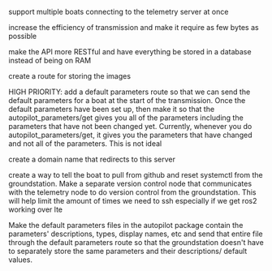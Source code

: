 support multiple boats connecting to the telemetry server at once

increase the efficiency of transmission and make it require as few bytes as possible

make the API more RESTful and have everything be stored in a database instead of being on RAM

create a route for storing the images

HIGH PRIORITY: add a default parameters route so that we can send the default parameters for a boat at the start of the transmission. Once the default parameters have been set up, then make it so that the autopilot_parameters/get gives you all of the parameters including the parameters that have not been changed yet. Currently, whenever you do autopilot_parameters/get, it gives you the parameters that have changed and not all of the parameters. This is not ideal

create a domain name that redirects to this server

create a way to tell the boat to pull from github and reset systemctl from the groundstation. Make a separate version control node that communicates with the telemetry node to do version control from the groundstation. This will help limit the amount of times we need to ssh especially if we get ros2 working over lte

Make the default parameters files in the autopilot package contain the parameters' descriptions, types, display names, etc and send that entire file through the default parameters route so that the groundstation doesn't have to separately store the same parameters and their descriptions/ default values.
